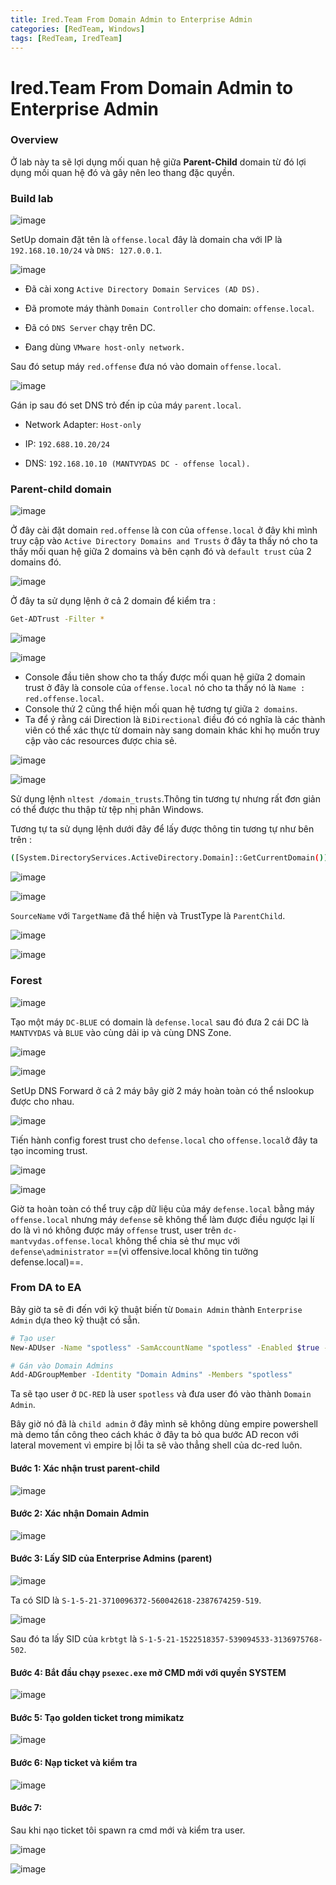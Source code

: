 ```yaml
---
title: Ired.Team From Domain Admin to Enterprise Admin
categories: [RedTeam, Windows]
tags: [RedTeam, IredTeam]
---
```


# Ired.Team From Domain Admin to Enterprise Admin 

### Overview

Ở lab này ta sẽ lợi dụng mối quan hệ giữa **Parent-Child** domain từ đó lợi dụng mối quan hệ đó và gây nên leo thang đặc quyền.

### Build lab

![image](https://hackmd.io/_uploads/BJhTNPJk-x.png)

SetUp domain đặt tên là `offense.local` đây là domain cha với IP là `192.168.10.10/24` và `DNS: 127.0.0.1`.

![image](https://hackmd.io/_uploads/BkRX1OR0ge.png)

- Đã cài xong `Active Directory Domain Services (AD DS).`

- Đã promote máy thành `Domain Controller` cho domain: `offense.local`.

- Đã có `DNS Server` chạy trên DC.

- Đang dùng `VMware host-only network.`

Sau đó setup máy `red.offense` đưa nó vào domain `offense.local`.

![image](https://hackmd.io/_uploads/SJ3Drv1kZx.png)

Gán ip sau đó set DNS trỏ đến ip của máy `parent.local`.

- Network Adapter: `Host-only`

- IP: `192.688.10.20/24`

- DNS: `192.168.10.10 (MANTVYDAS DC - offense local).`

### Parent-child domain

![image](https://hackmd.io/_uploads/BkbC5by1-x.png)

Ở đây cài đặt domain `red.offense` là con của `offense.local` ở đây khi mình truy cập vào `Active Directory Domains and Trusts` ở đây ta thấy nó cho ta thấy mối quan hệ giữa 2 domains và bên cạnh đó và `default trust` của 2 domains đó.

![image](https://hackmd.io/_uploads/HJlVIPJyWx.png)

Ở đây ta sử dụng lệnh ở cả 2 domain để kiểm tra :

```bash 
Get-ADTrust -Filter *
```

![image](https://hackmd.io/_uploads/H11-PDy1Wg.png)

![image](https://hackmd.io/_uploads/HkKmPP11Wl.png)

- Console đầu tiên show cho ta thấy được mối quan hệ giữa 2 domain trust ở đây là console của `offense.local` nó cho ta thấy nó là `Name : red.offense.local`.
- Console thứ 2 cũng thể hiện mối quan hệ tương tự giữa `2 domains`.
- Ta để ý rằng cái Direction là `BiDirectional` điều đó có nghĩa là các thành viên có thể xác thực từ domain này sang domain khác khi họ muốn truy cập vào các resources được chia sẻ.

![image](https://hackmd.io/_uploads/SkssDvy1bl.png)

![image](https://hackmd.io/_uploads/Byp2DvyyZl.png)

Sử dụng lệnh `nltest /domain_trusts`.Thông tin tương tự nhưng rất đơn giản có thể được thu thập từ tệp nhị phân Windows.

Tương tự ta sử dụng lệnh dưới đây để lấy được thông tin tương tự như bên trên : 

```bash
([System.DirectoryServices.ActiveDirectory.Domain]::GetCurrentDomain()).GetAllTrustRelationships()
```

![image](https://hackmd.io/_uploads/rkYzuvkkbx.png)

![image](https://hackmd.io/_uploads/rkDXODkJZx.png)

`SourceName` với `TargetName` đã thể hiện và TrustType là `ParentChild`.

![image](https://hackmd.io/_uploads/SJTmguyybx.png)

![image](https://hackmd.io/_uploads/HyLrlOJ1-x.png)

### Forest

![image](https://hackmd.io/_uploads/HJ38edy1bl.png)

Tạo một máy `DC-BLUE` có domain là `defense.local` sau đó đưa 2 cái DC là `MANTVYDAS` và `BLUE` vào cùng dải ip và cùng DNS Zone.

![image](https://hackmd.io/_uploads/Syk5b_ykWg.png)

![image](https://hackmd.io/_uploads/ByK9b_11We.png)

SetUp DNS Forward ở cả 2 máy bây giờ 2 máy hoàn toàn có thể nslookup được cho nhau.

![image](https://hackmd.io/_uploads/SyQ4BdyJbx.png)

Tiến hành config forest trust cho `defense.local` cho `offense.local`ở đây ta tạo incoming trust.

![image](https://hackmd.io/_uploads/SJR8L_JkZx.png)

![image](https://hackmd.io/_uploads/SysDI_Jy-l.png)

Giờ ta hoàn toàn có thể truy cập dữ liệu của máy `defense.local` bằng máy `offense.local` nhưng máy `defense` sẽ không thể làm được điều ngược lại lí do là vì nó không được máy `offense` trust, user trên `dc-mantvydas.offense.local` không thể chia sẻ thư mục với `defense\administrator` ==(vì offensive.local không tin tưởng defense.local)==.

### From DA to EA

Bây giờ ta sẽ đi đến với kỹ thuật biến từ `Domain Admin` thành `Enterprise Admin` dựa theo kỹ thuật có sẵn.

```bash 
# Tạo user
New-ADUser -Name "spotless" -SamAccountName "spotless" -Enabled $true -AccountPassword (ConvertTo-SecureString "Password123!" -AsPlainText -Force)

# Gán vào Domain Admins
Add-ADGroupMember -Identity "Domain Admins" -Members "spotless"
```

Ta sẽ tạo user ở `DC-RED` là user `spotless` và đưa user đó vào thành `Domain Admin`.

Bây giờ nó đã là `child admin` ở đây mình sẽ không dùng empire powershell mà demo tấn công theo cách khác ở đây ta bỏ qua bước AD recon với lateral movement vì empire bị lỗi ta sẽ vào thẳng shell của dc-red luôn.

#### Bước 1: Xác nhận trust parent-child

![image](https://hackmd.io/_uploads/SkO2GbWkWe.png)

#### Bước 2: Xác nhận Domain Admin

![image](https://hackmd.io/_uploads/SyYJQ-bk-x.png)

#### Bước 3: Lấy SID của Enterprise Admins (parent)

![image](https://hackmd.io/_uploads/rJLc7-Z1bg.png)

Ta có SID là `S-1-5-21-3710096372-560042618-2387674259-519`.

![image](https://hackmd.io/_uploads/rJNG8ZZJWx.png)

Sau đó ta lấy SID của `krbtgt` là `S-1-5-21-1522518357-539094533-3136975768-502`.

#### Bước 4: Bắt đầu chạy `psexec.exe` mở CMD mới với quyền SYSTEM

![image](https://hackmd.io/_uploads/ByChUZbyWg.png)

#### Bước 5: Tạo golden ticket trong mimikatz

![image](https://hackmd.io/_uploads/ByyWDZby-l.png)

#### Bước 6: Nạp ticket và kiểm tra

![image](https://hackmd.io/_uploads/S1o4PWWkWe.png)

#### Bước 7: 

Sau khi nạo ticket tôi spawn ra cmd mới và kiểm tra user.

![image](https://hackmd.io/_uploads/B1VCs-WJbe.png)

![image](https://hackmd.io/_uploads/SkeHlX-J-x.png)






















